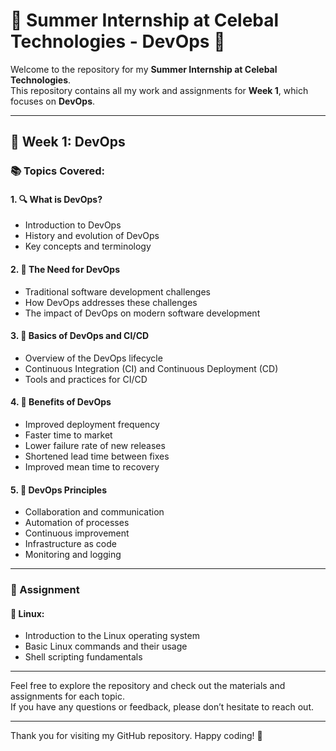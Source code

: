 # 🌟 Summer Internship at Celebal Technologies - DevOps 🌟

Welcome to the repository for my **Summer Internship at Celebal Technologies**.  
This repository contains all my work and assignments for **Week 1**, which focuses on **DevOps**.

---

## 📅 Week 1: DevOps

### 📚 Topics Covered:

#### 1. 🔍 What is DevOps?
- Introduction to DevOps  
- History and evolution of DevOps  
- Key concepts and terminology  

#### 2. 🚀 The Need for DevOps
- Traditional software development challenges  
- How DevOps addresses these challenges  
- The impact of DevOps on modern software development  

#### 3. 🔧 Basics of DevOps and CI/CD
- Overview of the DevOps lifecycle  
- Continuous Integration (CI) and Continuous Deployment (CD)  
- Tools and practices for CI/CD  

#### 4. 🎯 Benefits of DevOps
- Improved deployment frequency  
- Faster time to market  
- Lower failure rate of new releases  
- Shortened lead time between fixes  
- Improved mean time to recovery  

#### 5. 📜 DevOps Principles
- Collaboration and communication  
- Automation of processes  
- Continuous improvement  
- Infrastructure as code  
- Monitoring and logging  

---

### 📝 Assignment

#### 🐧 Linux:
- Introduction to the Linux operating system  
- Basic Linux commands and their usage  
- Shell scripting fundamentals  

---

Feel free to explore the repository and check out the materials and assignments for each topic.  
If you have any questions or feedback, please don’t hesitate to reach out.

---

Thank you for visiting my GitHub repository. Happy coding! 🚀

